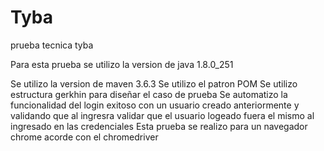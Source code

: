 # Tyba
prueba tecnica tyba

Para esta prueba se utilizo la version de java 1.8.0_251

Se utilizo la version de maven 3.6.3
Se utilizo el patron POM
Se utilizo estructura gerkhin para diseñar el caso de prueba
Se automatizo la funcionalidad del login exitoso con un usuario creado anteriormente y validando que al ingresra validar que el usuario logeado fuera el mismo al 
ingresado en las credenciales
Esta prueba se realizo para un navegador chrome acorde con el chromedriver
